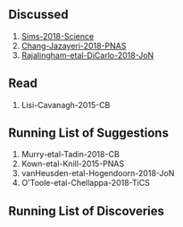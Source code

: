 ## Discussed

1. [Sims-2018-Science](paper.md#Sims-2018-Science)
1. [Chang-Jazayeri-2018-PNAS](paper.md#Chang-Jazayeri-2018-PNAS)
1. [Rajalingham-etal-DiCarlo-2018-JoN](paper.md#Rajalingham-etal-DiCarlo-2018-JoN)

## Read

1. Lisi-Cavanagh-2015-CB

## Running List of Suggestions

1. Murry-etal-Tadin-2018-CB
1. Kown-etal-Knill-2015-PNAS
1. vanHeusden-etal-Hogendoorn-2018-JoN
1. O'Toole-etal-Chellappa-2018-TiCS

## Running List of Discoveries
